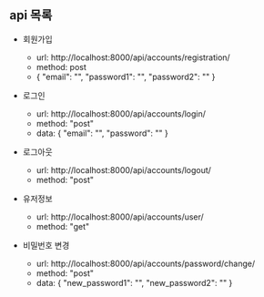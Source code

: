 ## api 목록



- 회원가입
  - url: http://localhost:8000/api/accounts/registration/
  - method: post
  - {
        "email": "",
        "password1": "",
        "password2": ""
    }



- 로그인
  - url: http://localhost:8000/api/accounts/login/
  - method: "post"
  - data: {
        "email": "",
        "password": ""
    }



- 로그아웃
  - url: http://localhost:8000/api/accounts/logout/
  - method: "post"



- 유저정보
  - url: http://localhost:8000/api/accounts/user/
  - method: "get"



- 비밀번호 변경
  - url: http://localhost:8000/api/accounts/password/change/
  - method: "post"
  - data: {
        "new_password1": "",
        "new_password2": ""
    }

